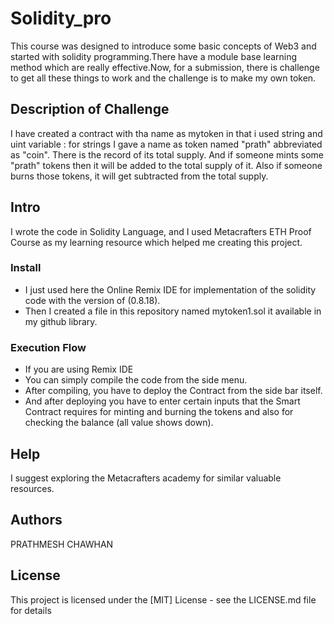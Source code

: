 # Solidity_pro
This course was designed to introduce some basic concepts of Web3 and started with solidity programming.There have a module base learning method which are really effective.Now, for a submission, there is challenge to get all these things to work and the challenge is to make my own token.

## Description of Challenge

I have created a contract with tha name as mytoken in that i used string and uint variable : for strings  I gave a name as  token named "prath" abbreviated as "coin". There is the record of its total supply. And if someone mints some "prath" tokens then it will be added to the total supply of it. Also if someone burns those tokens, it will get subtracted from the total supply.

## Intro
I wrote the code in Solidity Language, and I used Metacrafters ETH Proof Course as my learning resource which helped me creating this project.

### Install

* I just used here the Online Remix IDE for implementation of  the solidity code with the version of (0.8.18).
* Then I created a file in this repository named mytoken1.sol it available in my github library.

### Execution Flow

* If you are using Remix IDE
* You can simply compile the code from the side menu.
* After compiling, you have to deploy the Contract from the side bar itself.
* And after deploying you have to enter certain inputs that the Smart Contract requires for minting and burning the tokens and also for checking the balance (all value shows down).

## Help

I suggest exploring the Metacrafters academy for similar valuable resources.

## Authors
PRATHMESH CHAWHAN

## License
This project is licensed under the [MIT] License - see the LICENSE.md file for details


